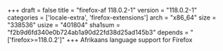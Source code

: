 +++
draft = false
title = "firefox-af 118.0.2-1"
version = "118.0.2-1"
categories = ['locale-extra', 'firefox-extensions']
arch = "x86_64"
size = "338536"
usize = "401804"
sha1sum = "f2b9d6fd340e0b724ab1a90d22fd38d25ad145b3"
depends = "['firefox>=118.0.2']"
+++
Afrikaans language support for Firefox
